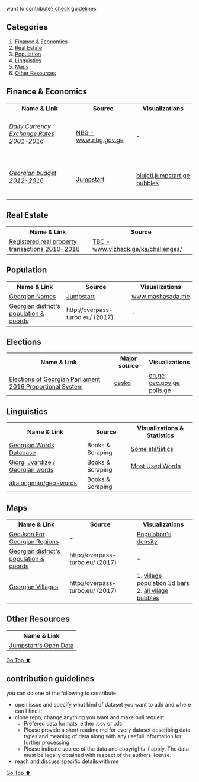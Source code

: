 want to contribute? [check guidelines](#contribution-guidelines)

## Categories
1. [Finance & Economics](#finance--economics)
3. [Real Estate](#real-estate)
2. [Population](#population)
4. [Linguistics](#linguistics)
1. [Maps](#maps)
3. [Other Resources](#other-resources)



## Finance & Economics
<table>

 <tr>
   <th>Name & Link </th>
   <th>Source</th>
   <th>Visualizations</th>
 </tr>
 
   <tr>
      <td>
      <h6>
        <a href="https://data.world/bumbeishvili/exchange-rates-2001-2016">
           Daily Currency Exchange Rates 2001-2016 
         </a>
         </h6>
      </td>
      <td>
         <a href="https://www.nbg.gov.ge/index.php?m=582">
           NBG - www.nbg.gov.ge
         </a>
      </td>
      <td> - </td>
   </tr>
   
   <tr>
      <td>
         <h6> <a href="https://data.world/bumbeishvili/budget-of-georgia-2012-2016">
       Georgian budget 2012-2016 
           </a></h6>
      </td>
      <td>
         <a href="https://jumpstart.ge/">
            Jumpstart
         </a>
      </td>
      <td>
       <a href="http://biujeti.jumpstart.ge/">
            biujeti.jumpstart.ge
         </a> 
         <br>
         <a href="https://bumbeishvili.github.io/georgian-budget-bubble/">bubbles</a>
      </td>
   </tr>
 
</table>
<!-- [Go Top ⬆ ](#categories) -->

## Real Estate
<table>
 <tr>
   <th>Name & Link </th>
   <th>Source</th>
  
 </tr>
 
   <tr>
      <td>
        <a href="data/RealEstate/RealPropertiesTransactions">Registered real property transactions 2010-2016</a>
      </td>
      <td>
         <a href="https://vizhack.ge/ka/challenges/"> TBC - www.vizhack.ge/ka/challenges/ </a>
      </td>
   </tr>
</table>
<!-- [Go Top ⬆ ](#categories)-->

## Population
<table>
 <tr>
   <th>Name & Link </th>
   <th>Source</th>
    <th>Visualizations</th>
 </tr>
 
   <tr>
      <td>
        <a href="/data/georgian_names_csv.zip">Georgian Names </a>
      </td>
      <td>
         <a href="https://jumpstart.ge/">
            Jumpstart
         </a>
      </td>
      <td>
         <a href="http://mashasada.me/ka">www.mashasada.me </a> 
      </td>
   </tr>
    <tr>
      <td>
        <a href="https://github.com/bumbeishvili/awesome-georgian-datasets/tree/master/data/maps/districtsAndCities">Georgian district's population & coords </a>
      </td>
      <td>
        http://overpass-turbo.eu/ (2017)
      </td>
      <td>
        -
      </td>
   </tr>
</table>
<!-- [Go Top ⬆ ](#categories)-->

## Elections

<table>
 <tr>
   <th>Name & Link </th>
   <th>Major source</th>
   <th>Visualizations</th>
  
 </tr>
 
   <tr>
      <td>
        <a href="/data/elections/parliament2016">Elections of Georgian Parliament 2016 Proportional System  </a>
      </td>
      <td>
        <a href="http://cesko.ge/">cesko</a>
      </td>
      <td>
        <a href="https://on.ge/elections/2016/results"> on.ge </a> <br/>
        <a href="http://results20161008.cec.gov.ge/"> cec.gov.ge </a> <br/>
        <a href="http://polls.ge/"> polls.ge </a>
      </td>
 
   </tr>
  
  
</table>
<!-- [Go Top ⬆](#categories)-->




## Linguistics
<table>
 <tr>
   <th>Name & Link </th>
   <th>Source</th>
   <th>Visualizations & Statistics</th>
 </tr>
 
 <tr>
      <td>
        <a href="https://github.com/bumbeishvili/GeoWordsDatabase">Georgian Words Database </a>
      </td>
      <td>
        Books & Scraping
      </td>
      <td>
        <a href="http://bumbeishvili.github.io/GeoWordsDatabase/ "> Some statistics  </a>
      </td>
 </tr>
   
   <tr>
      <td>
        <a href="https://github.com/bumbeishvili/GeoWordsDatabase/tree/master/DifferentDatasets/Scraped">Giorgi Jvardize / Georgian words </a>
      </td>
      <td>
        Books & Scraping
      </td>
      <td>
        <a href="https://bl.ocks.org/bumbeishvili/raw/9ca6cdcfdd50b36af09c0b9d729a4adb/2d941a6fbba72c7cdfba6e2b947671a43cc1f70c/"> Most Used Words  </a>
      </td>
   </tr>
   
 <tr>
    <td>
        <a href="https://github.com/akalongman/geo-words">akalongman/geo-words</a>
     </td>
     <td>
        Books & Scraping
     </td>
     <td>
         &nbsp;
     </td>
  </tr>
   
</table>
<!-- [Go Top ⬆ ](#categories)-->


## Maps
<table>
 <tr>
   <th>Name & Link </th>
   <th>Source</th>
   <th>Visualizations</th>
 </tr>
 
   <tr>
      <td>
        <a href="https://github.com/bumbeishvili/geojson-georgian-regions">GeoJson For Georgian Regions </a>
      </td>
      <td>
        -
      </td>
      <td>
         <a href="https://bumbeishvili.github.io/geo-vis/populationPerRegions/">Population's density</a>
      </td>
   </tr>
   <tr>
      <td>
        <a href="https://github.com/bumbeishvili/awesome-georgian-datasets/tree/master/data/maps/districtsAndCities">Georgian district's population & coords </a>
      </td>
      <td>
        http://overpass-turbo.eu/ (2017)
      </td>
      <td>
        -
      </td>
       <tr>
      <td>
        <a href="https://github.com/bumbeishvili/awesome-georgian-datasets/tree/master/data/maps/villages">Georgian Villages </a>
      </td>
      <td>
        http://overpass-turbo.eu/ (2017)
      </td>
      <td>
          1. <a href="https://bumbeishvili.github.io/geo-vis/populatedAreas/bar.html">village population 3d bars</a> </br>
          2. <a href="https://bumbeishvili.github.io/geo-vis/populatedAreas/index.html">all vilage bubbles</a>
      </td>
   </tr>
</table>
<!-- [Go Top ⬆ ](#categories)-->

## Other Resources
<table>
 <tr>
   <th>Name & Link </th>
 </tr>
 
   <tr>
      <td>
        <a href="https://jumpstart.ge/ka/our-creations/datasets">Jumpstart's Open Data </a>
      </td>
   </tr>
</table>




[Go Top ⬆ ](#categories)

## contribution guidelines
you can do one of the following to contribute
* open issue and specify what kind of dataset you want to add and where can I find it  
* clone repo, change anything you want and make pull request
  * Prefered data formats:  either .csv or .xls 
  * Please provide a short readme.md for every dataset describing data types and meaning of data along with any usefull information for further processing
  * Please indicate source of the data and copyrights if apply. The data must be legally obtained with respect of the authors license.   
* reach and discuss specific details with me   

[Go Top ⬆ ](#categories)
